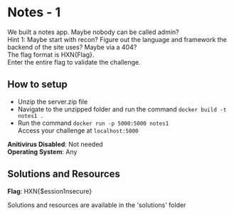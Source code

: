 # Notes - 1
We built a notes app. Maybe nobody can be called admin?<br/>
Hint 1: Maybe start with recon? Figure out the language and framework the backend of the site uses? Maybe via a 404?<br/>
The flag format is HXN{Flag}.<br/>
Enter the entire flag to validate the challenge.<br/>
## How to setup
- Unzip the server.zip file
- Navigate to the unzipped folder and run the command `docker build -t notes1 .`
- Run the command `docker run -p 5000:5000 notes1`<br />
Access your challenge at `localhost:5000`<br />

**Anitivirus Disabled**: Not needed <br />
**Operating System**: Any <br />
## Solutions and Resources
**Flag**: HXN{$ession1nsecure}

Solutions and resources are available in the 'solutions' folder
